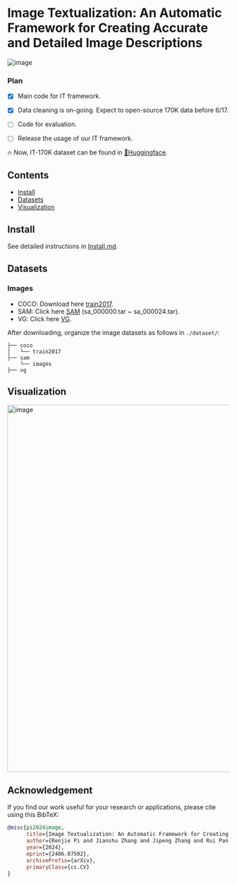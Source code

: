 # Image Textualization: An Automatic Framework for Creating Accurate and Detailed Image Descriptions
![image](https://github.com/sterzhang/image-textualization/assets/119802220/c72ff11a-2b39-4e20-88b5-d3f0d8f9eb42)

### Plan
- [x] Main code for IT framework.
- [x] Data cleaning is on-going. Expect to open-source 170K data before 6/17.
- [ ] Code for evaluation.
- [ ] Release the usage of our IT framework.


🔥 Now, IT-170K dataset can be found in [🤗Huggingface](https://huggingface.co/datasets/Sterzhang/image-textualization/).

## Contents
- [Install](#install)
- [Datasets](#datasets)
- [Visualization](#visualization)

## Install
See detailed instructions in [Install.md](https://github.com/sterzhang/image-textualization/blob/main/docs/install.md).

## Datasets
### Images
- COCO: Download here [train2017](http://images.cocodataset.org/zips/train2017.zip). 
- SAM: Click here [SAM](https://ai.meta.com/datasets/segment-anything-downloads/) (sa_000000.tar ~ sa_000024.tar).
- VG: Click here [VG](https://homes.cs.washington.edu/~ranjay/visualgenome/api.html).

After downloading, organize the image datasets as follows in `./dataset/`:
```
├── coco
│   └── train2017
├── sam
    └── images
├── vg
```



## Visualization
<img width="833" alt="image" src="https://github.com/sterzhang/image-textualization/assets/119802220/9562860a-96b6-4253-9305-d133161eea70">


## Acknowledgement

If you find our work useful for your research or applications, please cite using this BibTeX:
```bibtex
@misc{pi2024image,
      title={Image Textualization: An Automatic Framework for Creating Accurate and Detailed Image Descriptions}, 
      author={Renjie Pi and Jianshu Zhang and Jipeng Zhang and Rui Pan and Zhekai Chen and Tong Zhang},
      year={2024},
      eprint={2406.07502},
      archivePrefix={arXiv},
      primaryClass={cs.CV}
}
```
